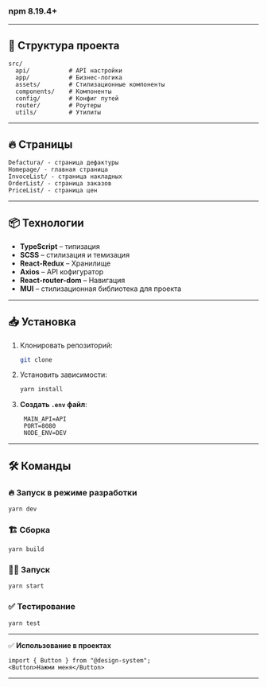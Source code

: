 ### npm 8.19.4+ 

---

## 🚀 **Структура проекта**
```
src/
  api/           # API настройки
  app/           # Бизнес-логика
  assets/        # Стилизационные компоненты
  components/    # Компоненты
  config/        # Конфиг путей
  router/        # Роутеры
  utils/         # Утилиты
```

---

## 🔥 **Страницы**
```
Defactura/ - страница дефактуры
Homepage/ - главная страница
InvoceList/ - страница накладных
OrderList/ - страница заказов
PriceList/ - страница цен
```
---

## 📦 **Технологии**
- **TypeScript** – типизация
- **SCSS** – стилизация и темизация
- **React-Redux** – Хранилище
- **Axios** – API кофигуратор
- **React-router-dom** – Навигация
- **MUI** – стилизационная библиотека для проекта

---

## 📥 **Установка**
1. Клонировать репозиторий:
   ```bash
   git clone 
   ```
2. Установить зависимости:
   ```bash
   yarn install
   ```
3. **Создать `.env` файл**:
   ```
    MAIN_API=API
    PORT=8080
    NODE_ENV=DEV
   ```
---

## 🛠 **Команды**
### 🔥 **Запуск в режиме разработки**
```bash
yarn dev
```

### 🏗 **Сборка**
```bash
yarn build
```

### 👨‍🦽 **Запуск**
```bash
yarn start
```

### ✅ **Тестирование**
```bash
yarn test 
```
---

✅ **Использование в проектах**
```tsx
import { Button } from "@design-system";
<Button>Нажми меня</Button>
```

---
